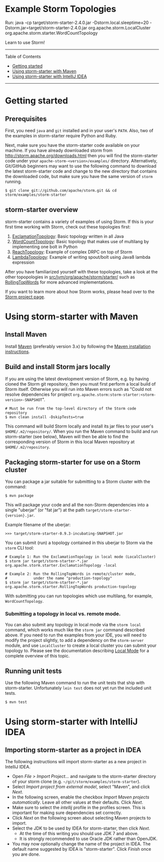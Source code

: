 # Example Storm Topologies

Run: java  -cp target/storm-starter-2.4.0.jar -Dstorm.local.sleeptime=20 -Dstorm.jar=target/storm-starter-2.4.0.jar org.apache.storm.LocalCluster org.apache.storm.starter.WordCountTopology

Learn to use Storm!

---

Table of Contents

* <a href="#getting-started">Getting started</a>
* <a href="#maven">Using storm-starter with Maven</a>
* <a href="#intellij-idea">Using storm-starter with IntelliJ IDEA</a>

---


<a name="getting-started"></a>

# Getting started

## Prerequisites

First, you need `java` and `git` installed and in your user's `PATH`.  Also, two of the examples in storm-starter
require Python and Ruby.

Next, make sure you have the storm-starter code available on your machine. If you have already downloaded storm from http://storm.apache.org/downloads.html then you will find the storm-starter code under your `apache-storm-<version>/examples/` directory. Alternatively, Git/GitHub beginners may want to use the
following command to download the latest storm-starter code and change to the new directory that contains the downloaded
code, but make sure you have the same version of `storm` running.

    $ git clone git://github.com/apache/storm.git && cd storm/examples/storm-starter


## storm-starter overview


storm-starter contains a variety of examples of using Storm.  If this is your first time working with Storm, check out
these topologies first:

1. [ExclamationTopology](src/jvm/org/apache/storm/starter/ExclamationTopology.java):  Basic topology written in all Java
2. [WordCountTopology](src/jvm/org/apache/storm/starter/WordCountTopology.java):  Basic topology that makes use of multilang by
   implementing one bolt in Python
3. [ReachTopology](src/jvm/org/apache/storm/starter/ReachTopology.java): Example of complex DRPC on top of Storm
4. [LambdaTopology](src/jvm/org/apache/storm/starter/LambdaTopology.java): Example of writing spout/bolt using Java8 lambda expression

After you have familiarized yourself with these topologies, take a look at the other topopologies in
[src/jvm/org/apache/storm/starter/](src/jvm/org/apache/storm/starter/) such as [RollingTopWords](src/jvm/org/apache/storm/starter/RollingTopWords.java)
for more advanced implementations.

If you want to learn more about how Storm works, please head over to the
[Storm project page](http://storm.apache.org).


<a name="maven"></a>

# Using storm-starter with Maven

## Install Maven

Install [Maven](http://maven.apache.org/) (preferably version 3.x) by following
the [Maven installation instructions](http://maven.apache.org/download.cgi).


## Build and install Storm jars locally

If you are using the latest development version of Storm, e.g. by having cloned the Storm git repository,
then you must first perform a local build of Storm itself.  Otherwise you will run into Maven errors such as
"Could not resolve dependencies for project `org.apache.storm:storm-starter:<storm-version>-SNAPSHOT`".

    # Must be run from the top-level directory of the Storm code repository
    $ mvn clean install -DskipTests=true

This command will build Storm locally and install its jar files to your user's `$HOME/.m2/repository/`.  When you run
the Maven command to build and run storm-starter (see below), Maven will then be able to find the corresponding version
of Storm in this local Maven repository at `$HOME/.m2/repository`.


## Packaging storm-starter for use on a Storm cluster

You can package a jar suitable for submitting to a Storm cluster with the command:

    $ mvn package

This will package your code and all the non-Storm dependencies into a single "uberjar" (or "fat jar") at the path
`target/storm-starter-{version}.jar`.

Example filename of the uberjar:

    >>> target/storm-starter-0.9.3-incubating-SNAPSHOT.jar

You can submit (run) a topology contained in this uberjar to Storm via the `storm` CLI tool:

    # Example 1: Run the ExclamationTopology in local mode (LocalCluster)
    $ storm jar target/storm-starter-*.jar org.apache.storm.starter.ExclamationTopology -local

    # Example 2: Run the RollingTopWords in remote/cluster mode,
    #            under the name "production-topology"
    $ storm jar target/storm-starter-*.jar org.apache.storm.starter.RollingTopWords production-topology

With submitting you can run topologies which use multilang, for example, `WordCountTopology`.

### Submitting a topology in local vs. remote mode.
You can also submit any topology in local mode via the `storm local` command, which works much like the `storm jar` command described above. If you need to run the examples from your IDE, you will need to modify the project slightly, to add a dependency on the `storm-server` module, and use `LocalCluster` to create a local cluster you can submit your topology to. Please see the documentation describing [Local Mode](https://github.com/apache/storm/blob/master/docs/Local-mode.md) for a complete overview of this topic.

## Running unit tests

Use the following Maven command to run the unit tests that ship with storm-starter.  Unfortunately `lein test` does not
yet run the included unit tests.

    $ mvn test


<a name="intellij-idea"></a>

# Using storm-starter with IntelliJ IDEA

## Importing storm-starter as a project in IDEA

The following instructions will import storm-starter as a new project in IntelliJ IDEA.


* Open _File > Import Project..._ and navigate to the storm-starter directory of your storm clone (e.g.
  `~/git/storm/examples/storm-starter`).
* Select _Import project from external model_, select "Maven", and click _Next_.
* In the following screen, enable the checkbox _Import Maven projects automatically_.  Leave all other values at their
  defaults.  Click _Next_.
* Make sure to select the *intellij* profile in the profiles screen.  This is important for making sure dependencies set correctly. 
* Click _Next_ on the following screen about selecting Maven projects to import.
* Select the JDK to be used by IDEA for storm-starter, then click _Next_.
    * At the time of this writing you should use JDK 7 and above.
    * It is strongly recommended to use Oracle JDK rather than OpenJDK.
* You may now optionally change the name of the project in IDEA.  The default name suggested by IDEA is "storm-starter".
  Click _Finish_ once you are done.
